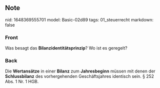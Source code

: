 ## Note
nid: 1648369555701
model: Basic-02d89
tags: 01_steuerrecht
markdown: false

### Front
Was besagt das <b>Bilanzidentitätsprinzip</b>? Wo ist es geregelt?

### Back
Die <b>Wertansätze</b> in einer <b>Bilanz</b> zum
<b>Jahresbeginn</b> müssen mit denen der <b>Schlussbilanz</b> des
vorhergehenden Geschäftsjahres identisch sein. § 252 Abs. 1 Nr. 1
HGB.
